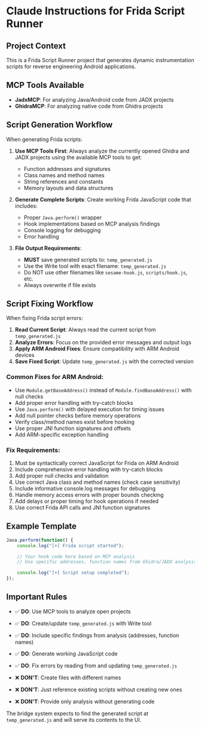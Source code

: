 # Claude Instructions for Frida Script Runner

## Project Context
This is a Frida Script Runner project that generates dynamic instrumentation scripts for reverse engineering Android applications.

## MCP Tools Available
- **JadxMCP**: For analyzing Java/Android code from JADX projects
- **GhidraMCP**: For analyzing native code from Ghidra projects

## Script Generation Workflow

When generating Frida scripts:

1. **Use MCP Tools First**: Always analyze the currently opened Ghidra and JADX projects using the available MCP tools to get:
   - Function addresses and signatures
   - Class names and method names
   - String references and constants
   - Memory layouts and data structures

2. **Generate Complete Scripts**: Create working Frida JavaScript code that includes:
   - Proper `Java.perform()` wrapper
   - Hook implementations based on MCP analysis findings
   - Console logging for debugging
   - Error handling

3. **File Output Requirements**:
   - **MUST** save generated scripts to: `temp_generated.js`
   - Use the Write tool with exact filename: `temp_generated.js`
   - Do NOT use other filenames like `sesame-hook.js`, `scripts/hook.js`, etc.
   - Always overwrite if file exists

## Script Fixing Workflow

When fixing Frida script errors:

1. **Read Current Script**: Always read the current script from `temp_generated.js`
2. **Analyze Errors**: Focus on the provided error messages and output logs
3. **Apply ARM Android Fixes**: Ensure compatibility with ARM Android devices
4. **Save Fixed Script**: Update `temp_generated.js` with the corrected version

### Common Fixes for ARM Android:
- Use `Module.getBaseAddress()` instead of `Module.findBaseAddress()` with null checks
- Add proper error handling with try-catch blocks
- Use `Java.perform()` with delayed execution for timing issues
- Add null pointer checks before memory operations
- Verify class/method names exist before hooking
- Use proper JNI function signatures and offsets
- Add ARM-specific exception handling

### Fix Requirements:
1. Must be syntactically correct JavaScript for Frida on ARM Android
2. Include comprehensive error handling with try-catch blocks
3. Add proper null checks and validation
4. Use correct Java class and method names (check case sensitivity)
5. Include informative console.log messages for debugging
6. Handle memory access errors with proper bounds checking
7. Add delays or proper timing for hook operations if needed
8. Use correct Frida API calls and JNI function signatures

## Example Template

```javascript
Java.perform(function() {
    console.log("[+] Frida script started");

    // Your hook code here based on MCP analysis
    // Use specific addresses, function names from Ghidra/JADX analysis

    console.log("[+] Script setup completed");
});
```

## Important Rules

- ✅ **DO**: Use MCP tools to analyze open projects
- ✅ **DO**: Create/update `temp_generated.js` with Write tool
- ✅ **DO**: Include specific findings from analysis (addresses, function names)
- ✅ **DO**: Generate working JavaScript code
- ✅ **DO**: Fix errors by reading from and updating `temp_generated.js`

- ❌ **DON'T**: Create files with different names
- ❌ **DON'T**: Just reference existing scripts without creating new ones
- ❌ **DON'T**: Provide only analysis without generating code

The bridge system expects to find the generated script at `temp_generated.js` and will serve its contents to the UI.